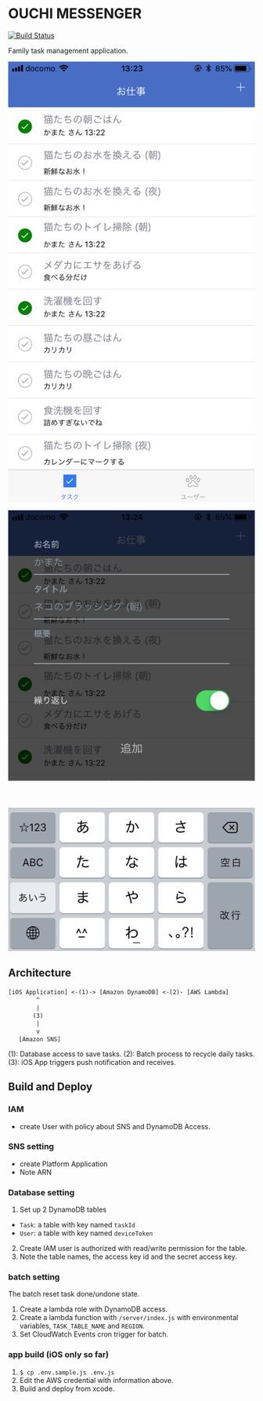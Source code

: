 # OUCHI MESSENGER

[![Build Status](https://travis-ci.org/kamataryo/ouchiMessenger.svg?branch=master)](https://travis-ci.org/kamataryo/ouchiMessenger)

Family task management application.

![Task List](./raw/screenshots/01_task-list.png)

![Add task](./raw/screenshots/02_add-task.png)

## Architecture

```
[iOS Application] <-(1)-> [Amazon DynamoDB] <-(2)- [AWS Lambda]
        ^
        |
       (3)
        |
        v
   [Amazon SNS]
```

(1): Database access to save tasks.
(2): Batch process to recycle daily tasks.
(3): iOS App triggers push notification and receives.

## Build and Deploy

### IAM

- create User with policy about SNS and DynamoDB Access.

### SNS setting

- create Platform Application
- Note ARN

### Database setting

1.  Set up 2 DynamoDB tables

- `Task`: a table with key named `taskId`
- `User`: a table with key named `deviceToken`

2.  Create IAM user is authorized with read/write permission for the table.
3.  Note the table names, the access key id and the secret access key.

### batch setting

The batch reset task done/undone state.

1.  Create a lambda role with DynamoDB access.
2.  Create a lambda function with `/server/index.js` with environmental variables, `TASK_TABLE_NAME` and `REGION`.
3.  Set CloudWatch Events cron trigger for batch.

### app build (iOS only so far)

1.  `$ cp .env.sample.js .env.js`
2.  Edit the AWS credential with information above.
3.  Build and deploy from xcode.
